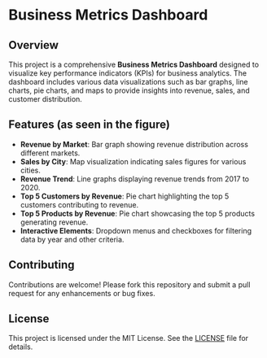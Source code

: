
# Business Metrics Dashboard

## Overview
This project is a comprehensive **Business Metrics Dashboard** designed to visualize key performance indicators (KPIs) for business analytics. The dashboard includes various data visualizations such as bar graphs, line charts, pie charts, and maps to provide insights into revenue, sales, and customer distribution.

## Features (as seen in the figure)
- **Revenue by Market**: Bar graph showing revenue distribution across different markets.
- **Sales by City**: Map visualization indicating sales figures for various cities.
- **Revenue Trend**: Line graphs displaying revenue trends from 2017 to 2020.
- **Top 5 Customers by Revenue**: Pie chart highlighting the top 5 customers contributing to revenue.
- **Top 5 Products by Revenue**: Pie chart showcasing the top 5 products generating revenue.
- **Interactive Elements**: Dropdown menus and checkboxes for filtering data by year and other criteria.


## Contributing
Contributions are welcome! Please fork this repository and submit a pull request for any enhancements or bug fixes.

## License
This project is licensed under the MIT License. See the [LICENSE](LICENSE) file for details.



